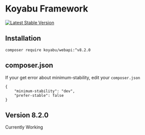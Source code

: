 # Koyabu Framework
[![Latest Stable Version](https://poser.pugx.org/koyabu/mysqlbackup/downloads)]([https://poser.pugx.org/koyabu/webapi/downloads](https://packagist.org/packages/koyabu/webapi))

## Installation
```composer require koyabu/webapi:^v8.2.0```

## composer.json
If your get error about minimum-stability, edit your ```composer.json```
```
{
    "minimum-stability": "dev",
    "prefer-stable": false
}
```

## Version 8.2.0
Currently Working
